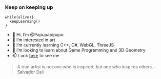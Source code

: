 ### Keep on keeping up

~~~
while(alive){
  keepLearning()
}
~~~

- 👋 Hi, I’m @Papupapipapo
- 👀 I’m interested in art
- 🌱 I’m currently learning C++, C#, WebGL, ThreeJS
- 💞️ I’m looking to learn about Game Programming and 3D Geometry
- 📫 Look [here](https://www.pausardasanchez.com) to see me 


> A true artist is not one who is inspired, but one who inspires others. - Salvador Dali
<!---
Papupapipapo/Papupapipapo is a ✨ special ✨ repository because its `README.md` (this file) appears on your GitHub profile.
You can click the Preview link to take a look at your changes.
--->
